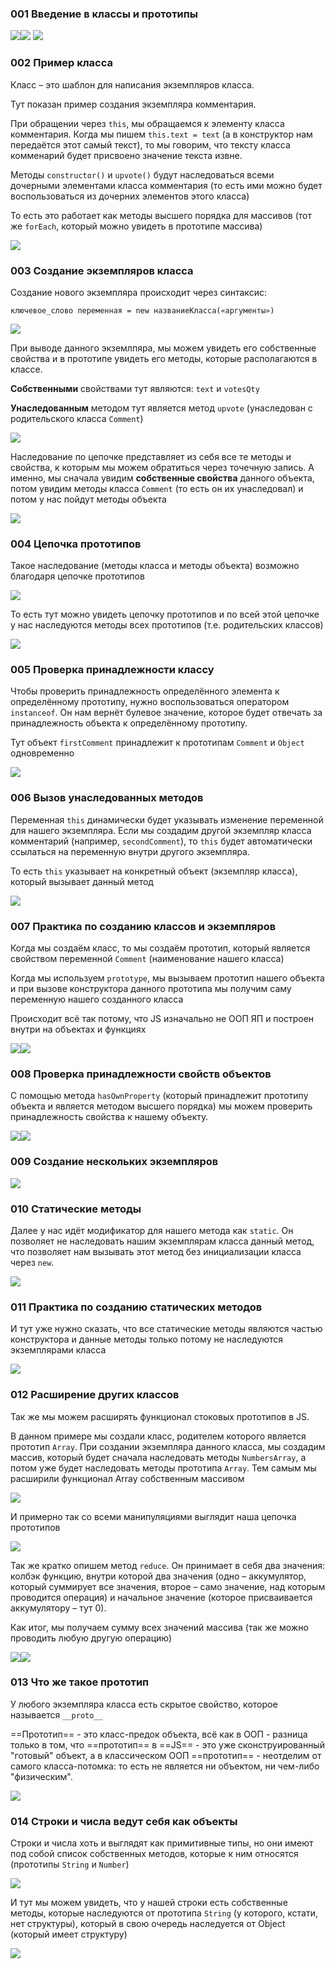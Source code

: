 ### 001 Введение в классы и прототипы

![](_png/b521d9d1efae76cf84d72e63aca1b8d1.png)![](_png/4aa0e82c55dd4aba3b3e003631151617.png) ![](_png/3b05d3852b1adb03b6dd9961d7a47df7.png)

### 002 Пример класса

Класс – это шаблон для написания экземпляров класса.

Тут показан пример создания экземпляра комментария.

При обращении через `this`, мы обращаемся к элементу класса комментария. Когда мы пишем `this.text = text` (а в конструктор нам передаётся этот самый текст), то мы говорим, что тексту класса комменарий будет присвоено значение текста извне.

Методы `constructor()` и `upvote()` будут наследоваться всеми дочерными элементами класса комментария (то есть ими можно будет воспользоваться из дочерних элементов этого класса)

То есть это работает как методы высшего порядка для массивов (тот же `forEach`, который можно увидеть в прототипе массива)

![](_png/18065cb7e327462e75da1df4bdd55cbe.png)

### 003 Создание экземпляров класса

Создание нового экземпляра происходит через синтаксис:

`ключевое_слово переменная = new названиеКласса(«аргументы»)`

![](_png/34715a91baa760ea70bdc0e2f26eab24.png)

При выводе данного экземлпяра, мы можем увидеть его собственные свойства и в прототипе увидеть его методы, которые располагаются в классе.

**Собственными** свойствами тут являются: `text` и `votesQty`

**Унаследованным** методом тут является метод `upvote` (унаследован с родительского класса `Comment`)

![](_png/7e5eb14dda60f402eb9d7b23d35d6171.png)

Наследование по цепочке представляет из себя все те методы и свойства, к которым мы можем обратиться через точечную запись. А именно, мы сначала увидим **собственные свойства** данного объекта, потом увидим методы класса `Comment` (то есть он их унаследовал) и потом у нас пойдут методы объекта

![](_png/baa164e738331687bbb81bfd2743ec53.png)

### 004 Цепочка прототипов

Такое наследование (методы класса и методы объекта) возможно благодаря цепочке прототипов

![](_png/7b681e7ed2c98acf9c3c541b2af571de.png)

То есть тут можно увидеть цепочку прототипов и по всей этой цепочке у нас наследуются методы всех прототипов (т.е. родительских классов)

![](_png/12781db792f622b3fc38755aa732a3c4.png)

### 005 Проверка принадлежности классу

Чтобы проверить принадлежность определённого элемента к определённому прототипу, нужно воспользоваться оператором `instanceof`. Он нам вернёт булевое значение, которое будет отвечать за принадлежность объекта к определённому прототипу.

Тут объект `firstComment` принадлежит к прототипам `Comment` и `Object` одновременно

![](_png/1bf289e961ee446bb94c189d15967195.png)

### 006 Вызов унаследованных методов

Переменная `this` динамически будет указывать изменение переменной для нашего экземпляра. Если мы создадим другой экземпляр класса комментарий (например, `secondComment`), то `this` будет автоматически ссылаться на переменную внутри другого экземпляра.

То есть `this` указывает на конкретный объект (экземпляр класса), который вызывает данный метод

![](_png/0bb7ade79d90ee85c3326030c8197e5e.png)

### 007 Практика по созданию классов и экземпляров

Когда мы создаём класс, то мы создаём прототип, который является свойством переменной `Comment` (наименование нашего класса)

Когда мы используем `prototype`, мы вызываем прототип нашего объекта и при вызове конструктора данного прототипа мы получим саму переменную нашего созданного класса

Происходит всё так потому, что JS изначально не ООП ЯП и построен внутри на объектах и функциях

![](_png/220065bfbf7a46cf7f19e3d06de18329.png)![](_png/a64ceaa3bb2972556fc7b2bad99da898.png)

### 008 Проверка принадлежности свойств объектов

С помощью метода `hasOwnProperty` (который принадлежит прототипу объекта и является методом высшего порядка) мы можем проверить принадлежность свойства к нашему объекту.

![](_png/eac7bd82f5c55d3f31a2c1dcc3413f40.png)![](_png/3a4faf0c6c50d4e1fe1077d883e85112.png)

### 009 Создание нескольких экземпляров

![](_png/c3f0b5bd66b05e529bad2b21e58c3bbf.png)

### 010 Статические методы

Далее у нас идёт модификатор для нашего метода как `static`. Он позволяет не наследовать нашим экземплярам класса данный метод, что позволяет нам вызывать этот метод без инициализации класса через `new`.

![](_png/a89da42bcb72db7faf97c282352f40f7.png)

### 011 Практика по созданию статических методов

И тут уже нужно сказать, что все статические методы являются частью конструктора и данные методы только потому не наследуются экземплярами класса

![](_png/4b3be53b2ee7084ce2697b132a7ab5a6.png)

### 012 Расширение других классов

Так же мы можем расширять функционал стоковых прототипов в JS.

В данном примере мы создали класс, родителем которого является прототип `Array`. При создании экземпляра данного класса, мы создадим массив, который будет сначала наследовать методы `NumbersArray`, а потом уже будет наследовать методы прототипа `Array`. Тем самым мы расширили функционал Array собственным массивом

![](_png/04f4cdf087537f39840c53ef61ec1191.png)

И примерно так со всеми манипуляциями выглядит наша цепочка прототипов

![](_png/98ee6293c35ca44768822179b1c2bc9b.png)

Так же кратко опишем метод `reduce`. Он принимает в себя два значения: колбэк функцию, внутри которой два значения (одно – аккумулятор, который суммирует все значения, второе – само значение, над которым проводится операция) и начальное значение (которое присваивается аккумулятору – тут 0).

Как итог, мы получаем сумму всех значений массива (так же можно проводить любую другую операцию)

![](_png/0dcc8b664fc6e7f5559670d55f2681f8.png)![](_png/c3ced5ad0b63d05cb33d87a7516ba39f.png)

### 013 Что же такое прототип

У любого экземпляра класса есть скрытое свойство, которое называется `__proto__`

==Прототип== - это класс-предок объекта, всё как в ООП - разница только в том, что ==прототип== в ==JS== - это уже сконструированный "готовый" объект, а в классическом ООП ==прототип== - неотделим от самого класса-потомка: то есть не является ни объектом, ни чем-либо "физическим".

![](_png/ce289a3a295d180a27ade1aded750865.png)

### 014 Строки и числа ведут себя как объекты

Строки и числа хоть и выглядят как примитивные типы, но они имеют под собой список собственных методов, которые к ним относятся (прототипы `String` и `Number`)

![](_png/25ad35fb4cbb6527b8be0c1ab0806e5b.png)

И тут мы можем увидеть, что у нашей строки есть собственные методы, которые наследуются от прототипа `String` (у которого, кстати, нет структуры), который в свою очередь наследуется от Object (который имеет структуру)

![](_png/0b488de8a11bb79a920470c0e0f4c7d0.png)
